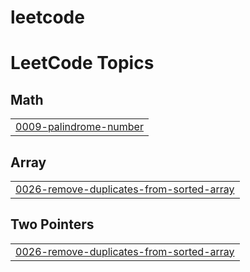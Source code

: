 # leetcode
<!---LeetCode Topics Start-->
# LeetCode Topics
## Math
|  |
| ------- |
| [0009-palindrome-number](https://github.com/IJAZ2308/leetcode/tree/master/0009-palindrome-number) |
## Array
|  |
| ------- |
| [0026-remove-duplicates-from-sorted-array](https://github.com/IJAZ2308/leetcode/tree/master/0026-remove-duplicates-from-sorted-array) |
## Two Pointers
|  |
| ------- |
| [0026-remove-duplicates-from-sorted-array](https://github.com/IJAZ2308/leetcode/tree/master/0026-remove-duplicates-from-sorted-array) |
<!---LeetCode Topics End-->